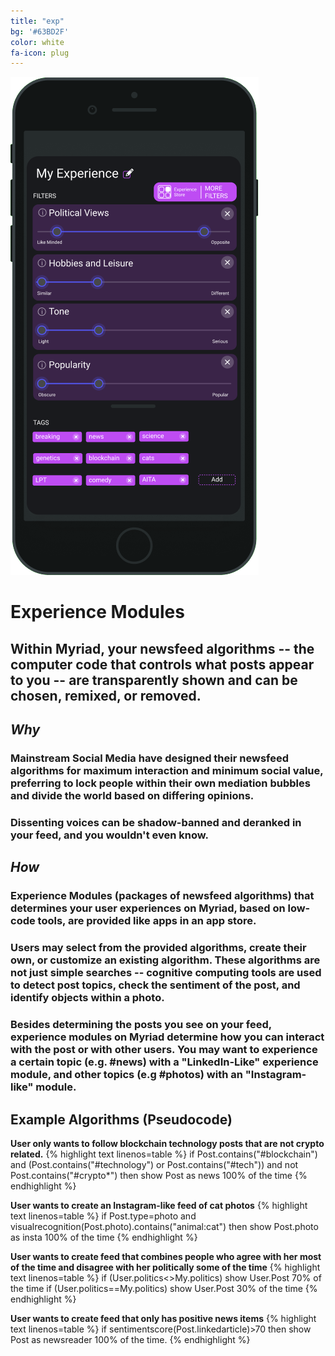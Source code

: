 ```yaml
---
title: "exp"
bg: '#63BD2F'
color: white
fa-icon: plug
---
```


![Myriad](/img/myriad_experience.png)

# Experience Modules

## Within Myriad, your newsfeed algorithms -- the computer code that controls what posts appear to you -- are transparently shown and can be chosen, remixed, or removed.

## *Why*

### Mainstream Social Media have designed their newsfeed algorithms for maximum interaction and minimum social value, preferring to lock people within their own mediation bubbles and divide the world based on differing opinions. 

### Dissenting voices can be shadow-banned and deranked in your feed, and you wouldn't even know. 

## *How*

### Experience Modules (packages of newsfeed algorithms) that determines your user experiences on Myriad, based on low-code tools, are provided like apps in an app store. 

### Users may select from the provided algorithms, create their own, or customize an existing algorithm. These algorithms are not just simple searches -- cognitive computing tools are used to detect post topics, check the sentiment of the post, and identify objects within a photo.

### Besides determining the posts you see on your feed, experience modules on Myriad determine how you can interact with the post or with other users. You may want to experience a certain topic (e.g. #news) with a "LinkedIn-Like" experience module, and other topics (e.g #photos) with an "Instagram-like" module.

## Example Algorithms (Pseudocode)

**User only wants to follow blockchain technology posts that are not crypto related.**
{% highlight text linenos=table %}
if Post.contains("#blockchain") and 
(Post.contains("#technology") or Post.contains("#tech"))
and not Post.contains("#crypto*") then
show Post as news 100% of the time
{% endhighlight %}


**User wants to create an Instagram-like feed of cat photos**
{% highlight text linenos=table %}
if Post.type=photo 
and visualrecognition(Post.photo).contains("animal:cat") then
show Post.photo as insta 100% of the time
{% endhighlight %}


**User wants to create feed that combines people who agree with her most of the time and disagree with her politically some of the time**
{% highlight text linenos=table %}
if (User.politics<>My.politics) show User.Post 70% of the time
if (User.politics==My.politics) show User.Post 30% of the time
{% endhighlight %}


**User wants to create feed that only has positive news items**
{% highlight text linenos=table %}
if sentimentscore(Post.linkedarticle)>70 then show Post as newsreader 100% of the time.
{% endhighlight %}